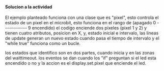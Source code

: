#### Solucion a la actividad

El ejemplo planteado funciona con una clase que es "pixel", esto controla el estado de un pixel en el microbit, esto funciona en el rango de (apagado 0 ------------ 9 encendido) el codigo enciende dos pixeles (pixel 1 y 2) y tienen cuatro atributos, posicion en X, y, estado inicial e intervalo, las lineas de update generan un nuevo estado cuando pasa el tiempo de intervalo y el "while true" funciona como un bucle.

los estados que identifico son en dos partes, cuando inicia y en las zonas del waittimeout. los eventos se dan cuando los "if" preguntan si el led esta encendido o no y la accion es el display.set.pixel que enciende el led.
